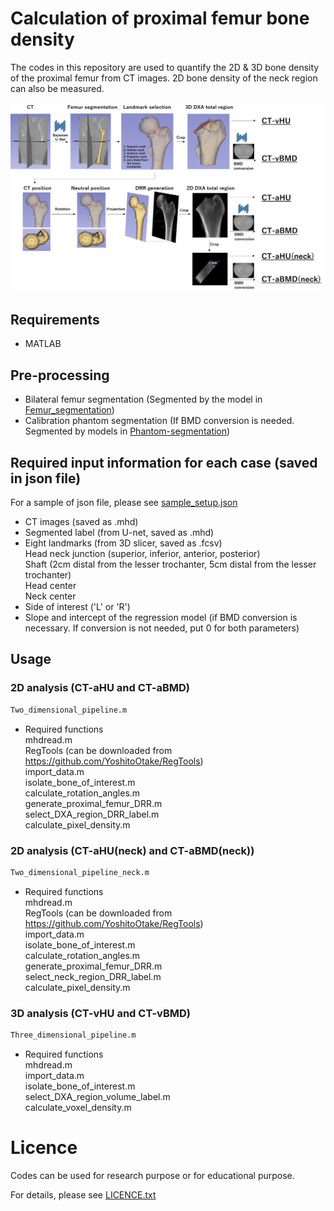 # **Calculation of proximal femur bone density**

The codes in this repository are used to quantify the 2D & 3D bone density of the proximal femur from CT images.
2D bone density of the neck region can also be measured. 

<img src='fig/Flowchart.PNG' width='1000px'>

## Requirements
- MATLAB 

## Pre-processing
- Bilateral femur segmentation (Segmented by the model in [Femur_segmentation](https://github.com/keisuke-uemura/Femur_segmentation))
- Calibration phantom segmentation (If BMD conversion is needed. Segmented by models in [Phantom-segmentation](https://github.com/keisuke-uemura/CT-Intensity-Calibration-Phantom-Segmentation))

## Required input information for each case (saved in json file)
For a sample of json file, please see [sample_setup.json](/sample/sample_setup.json)
- CT images (saved as .mhd)
- Segmented label (from U-net, saved as .mhd) 
- Eight landmarks (from 3D slicer, saved as .fcsv)<dt>Head neck junction (superior, inferior, anterior, posterior)</dt> Shaft (2cm distal from the lesser trochanter, 5cm distal from the lesser trochanter)</dt>  <dt>Head center</dt> <dt>Neck center 
- Side of interest ('L' or 'R')
- Slope and intercept of the regression model (if BMD conversion is necessary. If conversion is not needed, put 0 for both parameters)

## Usage

### 2D analysis (CT-aHU and CT-aBMD)

```bash
Two_dimensional_pipeline.m
```
- Required functions <dt> mhdread.m</dt><dt>RegTools (can be downloaded from https://github.com/YoshitoOtake/RegTools)</dt>
  <dt>import_data.m</dt>
  <dt>isolate_bone_of_interest.m</dt>
  <dt>calculate_rotation_angles.m</dt>
  <dt>generate_proximal_femur_DRR.m</dt>
  <dt>select_DXA_region_DRR_label.m</dt>
  <dt>calculate_pixel_density.m</dt>

### 2D analysis (CT-aHU(neck) and CT-aBMD(neck))

```bash
Two_dimensional_pipeline_neck.m
```
- Required functions <dt> mhdread.m</dt><dt>RegTools (can be downloaded from https://github.com/YoshitoOtake/RegTools)</dt>
  <dt>import_data.m</dt>
  <dt>isolate_bone_of_interest.m</dt>
  <dt>calculate_rotation_angles.m</dt>
  <dt>generate_proximal_femur_DRR.m</dt>
  <dt>select_neck_region_DRR_label.m</dt>
  <dt>calculate_pixel_density.m</dt>


### 3D analysis (CT-vHU and CT-vBMD)
```bash
Three_dimensional_pipeline.m 
```
- Required functions <dt> mhdread.m</dt>
  <dt>import_data.m</dt>
  <dt>isolate_bone_of_interest.m</dt>
  <dt>select_DXA_region_volume_label.m</dt>
  <dt>calculate_voxel_density.m</dt>

# Licence
Codes can be used for research purpose or for educational purpose.

For details, please see [LICENCE.txt](LICENCE.txt)
